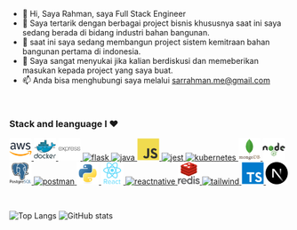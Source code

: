 - 👋 Hi, Saya Rahman, saya Full Stack Engineer
- 👀 Saya tertarik dengan berbagai project bisnis khususnya saat ini saya sedang berada di bidang industri bahan
  bangunan.
- 🌱 saat ini saya sedang membangun project sistem kemitraan bahan bangunan pertama di indonesia.
- 💞️ Saya sangat menyukai jika kalian berdiskusi dan memeberikan masukan kepada project yang saya buat.
- 📫 Anda bisa menghubungi saya melalui sarrahman.me@gmail.com

<br />

### Stack and leanguage I ❤️

<p align="left">
    <a href="https://aws.amazon.com" target="_blank"> <img
            src="https://raw.githubusercontent.com/devicons/devicon/master/icons/amazonwebservices/amazonwebservices-original-wordmark.svg"
            alt="aws" width="40" height="40" /> </a>
    <a href="https://www.docker.com/" target="_blank"> <img
            src="https://raw.githubusercontent.com/devicons/devicon/master/icons/docker/docker-original-wordmark.svg"
            alt="docker" width="40" height="40" /> </a> <a href="https://expressjs.com" target="_blank"> <img
            src="https://raw.githubusercontent.com/devicons/devicon/master/icons/express/express-original-wordmark.svg"
            alt="express" width="40" height="40" /> </a>  <a href="https://flask.palletsprojects.com/" target="_blank"> <img
            src="https://www.vectorlogo.zone/logos/pocoo_flask/pocoo_flask-icon.svg" alt="flask" width="40"
            height="40" /> </a>  <a href="https://www.rust-lang.org/" target="_blank"> <img
            src="https://www.rust-lang.org/logos/rust-logo-blk.svg" alt="java"
            width="40" height="40" /> </a> <a href="https://developer.mozilla.org/en-US/docs/Web/JavaScript"
        target="_blank"> <img
            src="https://raw.githubusercontent.com/devicons/devicon/master/icons/javascript/javascript-original.svg"
            alt="javascript" width="40" height="40" /> </a> <a href="https://jestjs.io" target="_blank"> <img
            src="https://www.vectorlogo.zone/logos/jestjsio/jestjsio-icon.svg" alt="jest" width="40" height="40" /> </a>
    <a href="https://kubernetes.io" target="_blank"> <img
            src="https://www.vectorlogo.zone/logos/kubernetes/kubernetes-icon.svg" alt="kubernetes" width="40"
            height="40" /> </a> <a href="https://www.mongodb.com/" target="_blank"> <img
            src="https://raw.githubusercontent.com/devicons/devicon/master/icons/mongodb/mongodb-original-wordmark.svg"
            alt="mongodb" width="40" height="40" /> </a> <a href="https://nodejs.org" target="_blank"> <img
            src="https://raw.githubusercontent.com/devicons/devicon/master/icons/nodejs/nodejs-original-wordmark.svg"
            alt="nodejs" width="40" height="40" /> </a> <a href="https://www.postgresql.org" target="_blank"> <img
            src="https://raw.githubusercontent.com/devicons/devicon/master/icons/postgresql/postgresql-original-wordmark.svg"
            alt="postgresql" width="40" height="40" /> </a> <a href="https://postman.com" target="_blank"> <img
            src="https://www.vectorlogo.zone/logos/getpostman/getpostman-icon.svg" alt="postman" width="40"
            height="40" /> </a>  <a href="https://www.python.org" target="_blank"> <img
            src="https://raw.githubusercontent.com/devicons/devicon/master/icons/python/python-original.svg"
            alt="python" width="40" height="40" /> </a> <a href="https://reactjs.org/" target="_blank"> <img
            src="https://raw.githubusercontent.com/devicons/devicon/master/icons/react/react-original-wordmark.svg"
            alt="react" width="40" height="40" /> </a> <a href="https://reactnative.dev/" target="_blank"> <img
            src="https://reactnative.dev/img/header_logo.svg" alt="reactnative" width="40" height="40" /> </a> <a
        href="https://redis.io" target="_blank"> <img
            src="https://raw.githubusercontent.com/devicons/devicon/master/icons/redis/redis-original-wordmark.svg"
            alt="redis" width="40" height="40" /> </a> <a href="https://tailwindcss.com/" target="_blank"> <img
            src="https://www.vectorlogo.zone/logos/tailwindcss/tailwindcss-icon.svg" alt="tailwind" width="40"
            height="40" /> </a> <a href="https://www.typescriptlang.org/" target="_blank"> <img
            src="https://raw.githubusercontent.com/devicons/devicon/master/icons/typescript/typescript-original.svg"
            alt="typescript" width="40" height="40" /> </a> <a href="https://nextjs.org/" target="_blank"> <img
            src="https://raw.githubusercontent.com/devicons/devicon/master/icons/nextjs/nextjs-original.svg" alt="next"
            width="40" height="40" /> </a>
</p>

<br />

![Top Langs](https://github-readme-stats.vercel.app/api/top-langs/?username=sarrahman-me&theme=tokyonight)
![GitHub stats](https://github-readme-stats.vercel.app/api?username=sarrahman-me&show_icons=true&theme=tokyonight)
